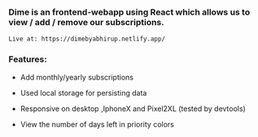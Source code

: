### Dime is an frontend-webapp using React which allows us to view / add / remove our subscriptions.

    Live at: https://dimebyabhirup.netlify.app/

### Features:

- Add monthly/yearly subscriptions

- Used local storage for persisting data

- Responsive on desktop ,IphoneX and Pixel2XL (tested by devtools)

- View the number of days left in priority colors
